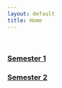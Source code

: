 ```yaml
---
layout: default
title: Home
---
```


<!-- ✅ Include external styles -->
<link rel="stylesheet" href="../../assets/css/semester.css">
<link rel="stylesheet" href="../../assets/css/breadcrumb.css">

<!-- ✅ Breadcrumb container -->
<div id="breadcrumb-container">
  <nav id="breadcrumb"></nav>
</div>

<!-- ✅ Semester cards -->
<br>
<div class="card-container">
  <a class="card" href="sem-1"><h3>Semester 1</h3></a>
  <a class="card" href="sem-2"><h3>Semester 2</h3></a>
  <!-- Repeat or loop cards here as needed -->
</div>

<!-- ✅ Include breadcrumb script -->
<script src="../../assets/js/breadcrumb.js"></script>
